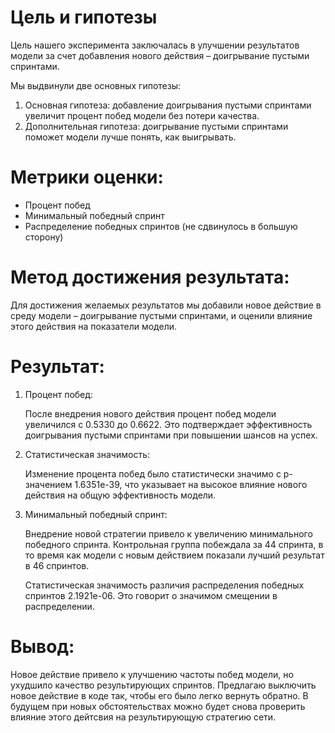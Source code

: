 # Цель и гипотезы

Цель нашего эксперимента заключалась в улучшении результатов модели за счет добавления нового действия – доигрывание пустыми спринтами.

Мы выдвинули две основных гипотезы:

1. Основная гипотеза: добавление доигрывания пустыми спринтами увеличит процент побед модели без потери качества.
2. Дополнительная гипотеза: доигрывание пустыми спринтами поможет модели лучше понять, как выигрывать.

# Метрики оценки:
- Процент побед
- Минимальный победный спринт
- Распределение победных спринтов (не сдвинулось в большую сторону)

# Метод достижения результата:
Для достижения желаемых результатов мы добавили новое действие в среду модели – доигрывание пустыми спринтами, и оценили влияние этого действия на показатели модели.

# Результат:
1. Процент побед:

    После внедрения нового действия процент побед модели увеличился с 0.5330 до 0.6622. 
    Это подтверждает эффективность доигрывания пустыми спринтами при повышении шансов на успех.

2. Статистическая значимость:

    Изменение процента побед было статистически значимо с p-значением 1.6351e-39, что указывает на высокое влияние нового действия на общую эффективность модели.

3. Минимальный победный спринт:

    Внедрение новой стратегии привело к увеличению минимального победного спринта. 
    Контрольная группа побеждала за 44 спринта, в то время как модели с новым действием показали лучший результат в 46 спринтов. 

    Статистическая значимость различия распределения победных спринтов 2.1921e-06. Это говорит о значимом смещении в распределении.

# Вывод:
Новое действие привело к улучшению частоты побед модели, но ухудшило качество результирующих спринтов.
Предлагаю выключить новое действие в коде так, чтобы его было легко вернуть обратно.
В будущем при новых обстоятельствах можно будет снова проверить влияние этого дейтсвия на результирующую стратегию сети.
